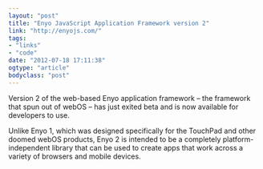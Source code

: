 ```yaml
---
layout: "post"
title: "Enyo JavaScript Application Framework version 2"
link: "http://enyojs.com/"
tags: 
- "links"
- "code"
date: "2012-07-18 17:11:38"
ogtype: "article"
bodyclass: "post"
---
```


Version 2 of the web-based Enyo application framework – the framework that spun out of webOS – has just exited beta and is now available for developers to use.

Unlike Enyo 1, which was designed specifically for the TouchPad and other doomed webOS products, Enyo 2 is intended to be a completely platform-independent library that can be used to create apps that work across a variety of browsers and mobile devices.